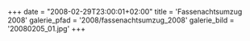 +++
date = "2008-02-29T23:00:01+02:00"
title = 'Fassenachtsumzug 2008'
galerie_pfad = '2008/fassenachtsumzug_2008'
galerie_bild = '20080205_01.jpg'
+++

      